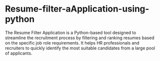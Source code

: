 # Resume-filter-aApplication-using-python
The Resume Filter Application is a Python-based tool designed to streamline the recruitment process by filtering and ranking resumes based on the specific job role requirements. It helps HR professionals and recruiters to quickly identify the most suitable candidates from a large pool of applicants.
